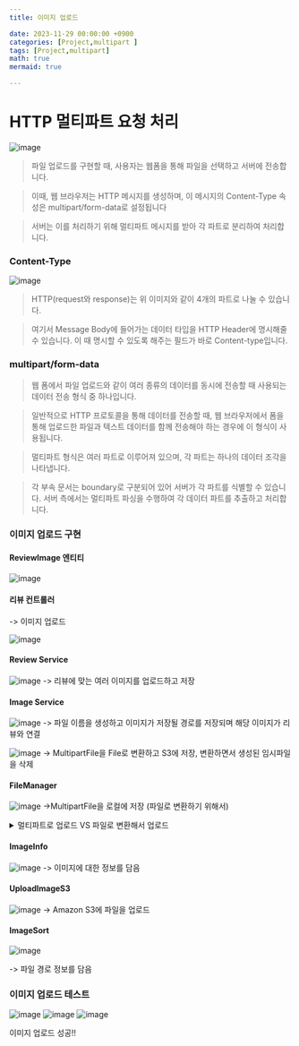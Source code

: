 ```yaml
---
title: 이미지 업로드

date: 2023-11-29 00:00:00 +0900
categories: [Project,multipart ]
tags: [Project,multipart]
math: true
mermaid: true

---
```

# **HTTP 멀티파트 요청 처리**

![image](https://github.com/ararp1006/Algorithm/assets/130068083/5ca2562d-9dfc-4413-9096-89dc4b63775d)


> 파일 업로드를 구현할 때, 사용자는 웹폼을 통해 파일을 선택하고 서버에 전송합니다. 
 
> 이때,  웹 브라우저는 HTTP 메시지를 생성하며, 이 메시지의 Content-Type 속성은 multipart/form-data로 설정됩니다

> 서버는 이를 처리하기 위해 멀티파트 메시지를 받아 각 파트로 분리하여 처리합니다. 


### **Content-Type**


![image](https://github.com/ararp1006/Algorithm/assets/130068083/bb895c12-d8d5-4418-91d7-541a70b48de8)

> HTTP(request와 response)는 위 이미지와 같이 4개의 파트로 나눌 수 있습니다.

> 여기서 Message Body에 들어가는 데이터 타입을 HTTP Header에 명시해줄 수 있습니다.
    이 때 명시할 수 있도록 해주는 필드가 바로 Content-type입니다.

###  **multipart/form-data**

> 웹 폼에서 파일 업로드와 같이 여러 종류의 데이터를 동시에 전송할 때 사용되는 데이터 전송 형식 중 하나입니다.

> 일반적으로 HTTP 프로토콜을 통해 데이터를 전송할 때, 웹 브라우저에서 폼을 통해 업로드한 파일과 텍스트 데이터를 함께 전송해야 하는 경우에 이 형식이 사용됩니다.

> 멀티파트 형식은 여러 파트로 이루어져 있으며, 각 파트는 하나의 데이터 조각을 나타냅니다. 

>  각 부속 문서는 boundary로 구분되어 있어 서버가 각 파트를 식별할 수 있습니다.
    서버 측에서는 멀티파트 파싱을 수행하여 각 데이터 파트를 추출하고 처리합니다.



### **이미지 업로드 구현**


#### ReviewImage 엔티티

![image](https://github.com/ararp1006/Algorithm/assets/130068083/36e9bfae-e3aa-4dfa-acbc-3368d87c374a)

#### 리뷰 컨트롤러 
-> 이미지 업로드

![image](https://github.com/ararp1006/Algorithm/assets/130068083/18a45ce3-9d0d-41a3-a22a-f6d87c240a98)


#### Review Service
![image](https://github.com/ararp1006/Algorithm/assets/130068083/c509debd-4530-4c67-b5e5-bdc0459fc3ff)
-> 리뷰에 맞는 여러 이미지를 업로드하고 저장

#### Image Service
![image](https://github.com/ararp1006/Algorithm/assets/130068083/00a3fd49-de46-486b-b679-c5803dafa692)
-> 파일 이름을 생성하고 이미지가 저장될 경로를 저장되며 해당 이미지가 리뷰와 연결

![image](https://github.com/ararp1006/Algorithm/assets/130068083/c222955a-d49c-42af-8197-e3edcb12963a)
-> MultipartFile을 File로 변환하고 S3에 저장, 변환하면서 생성된 임시파일을 삭제

#### FileManager
![image](https://github.com/ararp1006/Algorithm/assets/130068083/1cbcb152-15c6-4e9a-b3ac-d7a760b1a4b6)
->MultipartFile을 로컬에 저장 (파일로 변환하기 위해서)
<details>
<summary>멀티파트로 업로드 VS 파일로 변환해서 업로드</summary>
<div markdown="1">
#### 멀티파트 업로드:

> 용도 : 대용량 파일을 효율적으로 업로드하기 위한 방법

> 동작 : 큰 파일을 여러 부분으로 나누어 병렬로 업로드하고, 각 부분을 나중에 조합하여 하나의 객체로 완성

> 장점 : 대용량 파일 업로드가 가능하며, 네트워크 문제나 업로드 중 실패해도 특정 부분만 다시 업로드 가능
    빠른 업로드 속도와 효율적인 자원 사용.

> 단점:일반적으로 작은 파일에 대해선 오히려 추가 오버헤드가 발생할 수 있음


#### 파일로 변환해서 업로드:

> 용도 : 주로 작은 파일 또는 완전한 파일이 이미 로컬에 있는 경우 사용

> 동작: MultipartFile 등의 파일 객체를 File 객체로 변환한 후, 해당 파일을 S3에 업로드

> 장점 : 작은 파일에 대해 간편하게 업로드 가능.
  업로드 전에 파일의 내용을 수정하거나 가공할 수 있음

> 단점 : 대용량 파일의 경우 전체를 메모리에 로드해야 하므로 메모리 사용량이 높을 수 있음
  업로드가 실패하면 처음부터 다시 전체를 업로드해야 함
</div>
</details>


#### ImageInfo
![image](https://github.com/ararp1006/Algorithm/assets/130068083/befff49a-33e1-41fa-9c66-b47e7c36c074)
-> 이미지에 대한 정보를 담음

#### UploadImageS3
![image](https://github.com/ararp1006/Algorithm/assets/130068083/49f42a0a-9bf5-4963-b7ef-13d888cf021d)
-> Amazon S3에 파일을 업로드

#### ImageSort
![image](https://github.com/ararp1006/Algorithm/assets/130068083/0c587400-47bf-48c8-a042-8705dc1e8eb7)

-> 파일 경로 정보를 담음

### 이미지 업로드 테스트

![image](https://github.com/ararp1006/Algorithm/assets/130068083/691b2b51-4920-4ce9-824e-b8f62a07c927)
![image](https://github.com/ararp1006/Algorithm/assets/130068083/f3a705a1-5f8c-4968-9fa0-6eb7c41aa6be)
![image](https://github.com/ararp1006/Algorithm/assets/130068083/61d54903-89b7-4f55-86c6-2af4132e7873)

이미지 업로드 성공!!